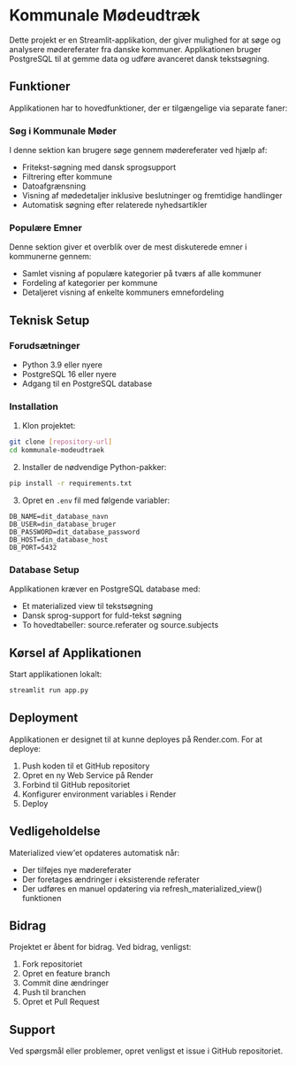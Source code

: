 # Kommunale Mødeudtræk

Dette projekt er en Streamlit-applikation, der giver mulighed for at søge og analysere mødereferater fra danske kommuner. Applikationen bruger PostgreSQL til at gemme data og udføre avanceret dansk tekstsøgning.

## Funktioner

Applikationen har to hovedfunktioner, der er tilgængelige via separate faner:

### Søg i Kommunale Møder
I denne sektion kan brugere søge gennem mødereferater ved hjælp af:
- Fritekst-søgning med dansk sprogsupport
- Filtrering efter kommune
- Datoafgrænsning
- Visning af mødedetaljer inklusive beslutninger og fremtidige handlinger
- Automatisk søgning efter relaterede nyhedsartikler

### Populære Emner
Denne sektion giver et overblik over de mest diskuterede emner i kommunerne gennem:
- Samlet visning af populære kategorier på tværs af alle kommuner
- Fordeling af kategorier per kommune
- Detaljeret visning af enkelte kommuners emnefordeling

## Teknisk Setup

### Forudsætninger
- Python 3.9 eller nyere
- PostgreSQL 16 eller nyere
- Adgang til en PostgreSQL database

### Installation

1. Klon projektet:
```bash
git clone [repository-url]
cd kommunale-modeudtraek
```

2. Installer de nødvendige Python-pakker:
```bash
pip install -r requirements.txt
```

3. Opret en `.env` fil med følgende variabler:
```
DB_NAME=dit_database_navn
DB_USER=din_database_bruger
DB_PASSWORD=dit_database_password
DB_HOST=din_database_host
DB_PORT=5432
```

### Database Setup

Applikationen kræver en PostgreSQL database med:
- Et materialized view til tekstsøgning
- Dansk sprog-support for fuld-tekst søgning
- To hovedtabeller: source.referater og source.subjects

## Kørsel af Applikationen

Start applikationen lokalt:
```bash
streamlit run app.py
```

## Deployment

Applikationen er designet til at kunne deployes på Render.com. For at deploye:

1. Push koden til et GitHub repository
2. Opret en ny Web Service på Render
3. Forbind til GitHub repositoriet
4. Konfigurer environment variables i Render
5. Deploy

## Vedligeholdelse

Materialized view'et opdateres automatisk når:
- Der tilføjes nye mødereferater
- Der foretages ændringer i eksisterende referater
- Der udføres en manuel opdatering via refresh_materialized_view() funktionen

## Bidrag

Projektet er åbent for bidrag. Ved bidrag, venligst:
1. Fork repositoriet
2. Opret en feature branch
3. Commit dine ændringer
4. Push til branchen
5. Opret et Pull Request

## Support

Ved spørgsmål eller problemer, opret venligst et issue i GitHub repositoriet.

